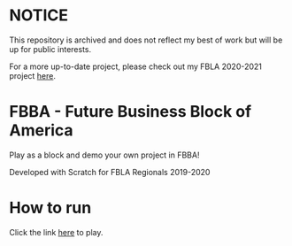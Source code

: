 # NOTICE
This repository is archived and does not reflect my best of work but will be up for public interests.

For a more up-to-date project, please check out my FBLA 2020-2021 project [here](https://github.com/florencio-o/df-fbla).

# FBBA - Future Business Block of America
Play as a block and demo your own project in FBBA!

Developed with Scratch for FBLA Regionals 2019-2020

# How to run
Click the link [here](https://florencio-o.github.io/FBBA/) to play.